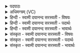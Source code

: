 <details><summary>पदपाठः</summary>

वाचे। स्वाहा॑। प्रा॒णाय॑। स्वाहा॑। प्रा॒णाय॑। स्वाहा॑। चक्षु॑षे। स्वाहा॑। चक्षु॑षे। स्वाहा॑। श्रोत्रा॑य। स्वाहा॑। श्रोत्रा॑य। स्वाहा॑। ३।
</details>

<details><summary>अधिमन्त्रम् (VC)</summary>

- वागादयो लिङ्गोक्ता देवताः
- दीर्घतमा ऋषिः
- स्वराडनुष्टुप्
- गान्धारः
</details>

<details><summary>हिन्दी - स्वामी दयानन्द सरस्वती  - विषयः</summary>

फिर उसी विषय को अगले मन्त्र में कहा है ॥
</details>

<details><summary>हिन्दी - स्वामी दयानन्द सरस्वती  - पदार्थः</summary>

पदार्थान्वयभाषाः -  हे मनुष्यो ! तुम लोग मरे हुए शरीर के (वाचे) वाणी इन्द्रिय सम्बन्धी होम के लिये (स्वाहा) सुन्दरक्रिया (प्राणाय) शरीर के अवयवों को जगत् के प्राणवायु में पहुँचाने को (स्वाहा) सत्यक्रिया (प्राणाय) धनञ्जय वायु को प्राप्त होने के लिये (स्वाहा) सत्यक्रिया (चक्षुषे) एक नेत्रगोलक के जलाने के लिये (स्वाहा) सुन्दर आहुति (चक्षुषे) दूसरे नेत्रगोलक के जलाने को (स्वाहा) अच्छी आहुति (श्रोत्राय) एक कान के विभाग के लिये (स्वाहा) सुन्दर आहुति (श्रोत्राय) दूसरे कान के विभाग के लिये (स्वाहा) यह शब्द कर घी की आहुति चिता में छोड़ो ॥३ ॥
</details>

<details><summary>हिन्दी - स्वामी दयानन्द सरस्वती  - भावार्थः</summary>

भावार्थभाषाः -  जो लोग सुगन्धियुक्त घृतादि सामग्री से मरे शरीर को जलावें, वे पुण्यसेवी होते हैं ॥३ ॥
</details>

<details><summary>संस्कृत - स्वामी दयानन्द सरस्वती  - विषयः</summary>

पुनस्तमेव विषयमाह ॥
</details>

<details><summary>संस्कृत - स्वामी दयानन्द सरस्वती  - पदार्थः</summary>

पदार्थान्वयभाषाः -  हे मनुष्याः ! यूयं मृतशरीरस्य वाचे स्वाहा प्राणाय स्वाहा प्राणाय स्वाहा चक्षुषे स्वाहा चक्षुषे स्वाहा श्रोत्राय स्वाहा स्वाहोक्ता घृताहुतीश्चितायां प्रक्षिपत ॥३ ॥
</details>

<details><summary>संस्कृत - स्वामी दयानन्द सरस्वती  - भावार्थः</summary>

भावार्थभाषाः -  ये सुगन्धियुक्तेन घृतादिसम्भारेण मृतं शरीरं दाहयेयुस्ते पुण्यभाजो जायन्ते ॥३ ॥
</details>